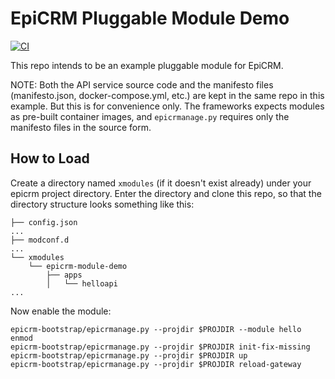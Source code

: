 # EpiCRM Pluggable Module Demo

[![CI](https://github.com/epixelnan/epicrm-module-demo/actions/workflows/main.yml/badge.svg)](https://github.com/epixelnan/epicrm-module-demo/actions/workflows/main.yml)

This repo intends to be an example pluggable module for EpiCRM.

NOTE: Both the API service source code and the manifesto files (manifesto.json,
docker-compose.yml, etc.) are kept in the same repo in this example. But this
is for convenience only. The frameworks expects modules as pre-built container
images, and `epicrmanage.py` requires only the manifesto files in the source
form.

## How to Load

Create a directory named `xmodules` (if it doesn't exist already) under your
epicrm project directory. Enter the directory and clone this repo, so that the
directory structure looks something like this:

```
├── config.json
...
├── modconf.d
...
└── xmodules
    └── epicrm-module-demo
        ├── apps
        │   └── helloapi
...
```
Now enable the module:

```
epicrm-bootstrap/epicrmanage.py --projdir $PROJDIR --module hello enmod
epicrm-bootstrap/epicrmanage.py --projdir $PROJDIR init-fix-missing
epicrm-bootstrap/epicrmanage.py --projdir $PROJDIR up
epicrm-bootstrap/epicrmanage.py --projdir $PROJDIR reload-gateway
```
